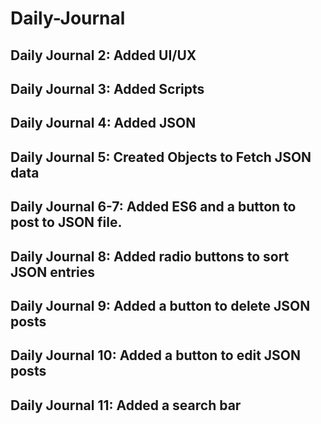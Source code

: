 # Daily-Journal

## Daily Journal 2: Added UI/UX

## Daily Journal 3: Added Scripts

## Daily Journal 4: Added JSON

## Daily Journal 5: Created Objects to Fetch JSON data

## Daily Journal 6-7: Added ES6 and a button to post to JSON file.

## Daily Journal 8: Added radio buttons to sort JSON entries

## Daily Journal 9: Added a button to delete JSON posts

## Daily Journal 10: Added a button to edit JSON posts

## Daily Journal 11: Added a search bar

